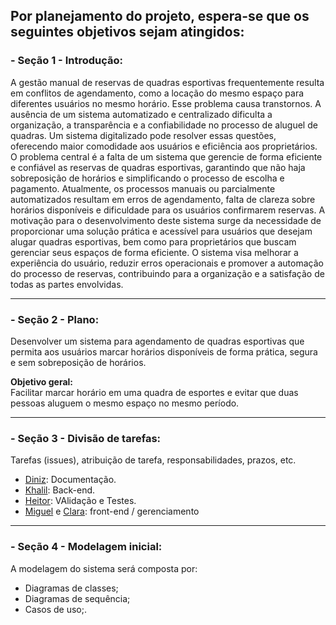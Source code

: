## Por planejamento do projeto, espera-se que os seguintes objetivos sejam atingidos:

### - Seção 1 - Introdução:
A gestão manual de reservas de quadras esportivas frequentemente resulta em conflitos de agendamento, como a locação do mesmo espaço para diferentes usuários no mesmo horário. Esse problema causa transtornos. A ausência de um sistema automatizado e centralizado dificulta a organização, a transparência e a confiabilidade no processo de aluguel de quadras. Um sistema digitalizado pode resolver essas questões, oferecendo maior comodidade aos usuários e eficiência aos proprietários.
O problema central é a falta de um sistema que gerencie de forma eficiente e confiável as reservas de quadras esportivas, garantindo que não haja sobreposição de horários e simplificando o processo de escolha e pagamento. Atualmente, os processos manuais ou parcialmente automatizados resultam em erros de agendamento, falta de clareza sobre horários disponíveis e dificuldade para os usuários confirmarem reservas.
A motivação para o desenvolvimento deste sistema surge da necessidade de proporcionar uma solução prática e acessível para usuários que desejam alugar quadras esportivas, bem como para proprietários que buscam gerenciar seus espaços de forma eficiente. O sistema visa melhorar a experiência do usuário, reduzir erros operacionais e promover a automação do processo de reservas, contribuindo para a organização e a satisfação de todas as partes envolvidas.

---

### - Seção 2 - Plano:
Desenvolver um sistema para agendamento de quadras esportivas que permita aos usuários marcar horários disponíveis de forma prática, segura e sem sobreposição de horários.

**Objetivo geral:**  
Facilitar marcar horário em uma quadra de esportes e evitar que duas pessoas aluguem o mesmo espaço no mesmo período.

---

### - Seção 3 - Divisão de tarefas:
Tarefas (issues), atribuição de tarefa, responsabilidades, prazos, etc.

- [Diniz](https://github.com/dinizanjos): Documentação.  
- [Khalil](https://github.com/Khalielly): Back-end.  
- [Heitor](https://github.com/Heitortxl): VAlidação e Testes.  
- [Miguel](https://github.com/miguelccs10) e [Clara](https://github.com/claraleones): front-end / gerenciamento

---

### - Seção 4 - Modelagem inicial:
A modelagem do sistema será composta por:
- Diagramas de classes;
- Diagramas de sequência;
- Casos de uso;.
